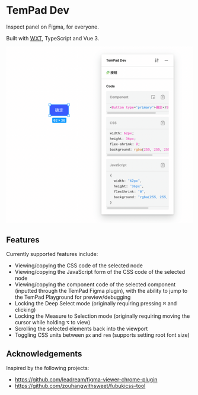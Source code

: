 # TemPad Dev

Inspect panel on Figma, for everyone.

Built with [WXT](https://wxt.dev/), TypeScript and Vue 3.

<p align="center">
  <picture>
    <source media="(prefers-color-scheme: dark)" srcset="assets/dark.png 2x">
    <source media="(prefers-color-scheme: light)" srcset="assets/light.png 2x">
    <img alt="Shows a screenshot of the extension panel." src="assets/light.png">
  </picture>
</p>

## Features

Currently supported features include:

- Viewing/copying the CSS code of the selected node
- Viewing/copying the JavaScript form of the CSS code of the selected node
- Viewing/copying the component code of the selected component (inputted through the TemPad Figma plugin), with the ability to jump to the TemPad Playground for preview/debugging
- Locking the Deep Select mode (originally requiring pressing <kbd>⌘</kbd> and clicking)
- Locking the Measure to Selection mode (originally requiring moving the cursor while holding <kbd>⌥</kbd> to view)
- Scrolling the selected elements back into the viewport
- Toggling CSS units between `px` and `rem` (supports setting root font size)

## Acknowledgements

Inspired by the following projects:

- https://github.com/leadream/figma-viewer-chrome-plugin
- https://github.com/zouhangwithsweet/fubukicss-tool
